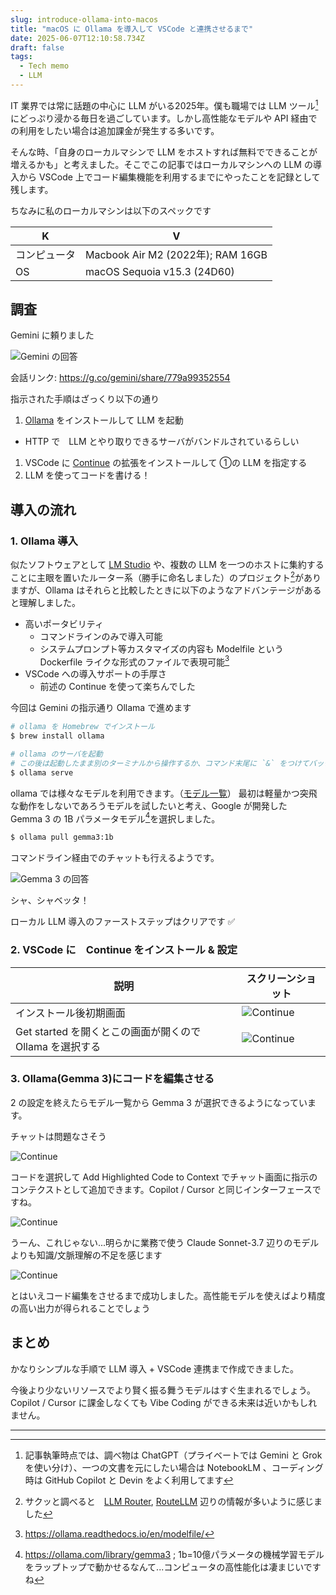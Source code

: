 ```yaml
---
slug: introduce-ollama-into-macos
title: "macOS に Ollama を導入して VSCode と連携させるまで"
date: 2025-06-07T12:10:58.734Z 
draft: false
tags:
  - Tech memo
  - LLM
---
```


IT 業界では常に話題の中心に LLM がいる2025年。僕も職場では LLM ツール[^1]にどっぷり浸かる毎日を過ごしています。しかし高性能なモデルや API 経由での利用をしたい場合は追加課金が発生する多いです。

そんな時、「自身のローカルマシンで LLM をホストすれば無料でできることが増えるかも」と考えました。そこでこの記事ではローカルマシンへの LLM の導入から VSCode 上でコード編集機能を利用するまでにやったことを記録として残します。

ちなみに私のローカルマシンは以下のスペックです

| K | V |
| --- | --- |
| コンピュータ | Macbook Air M2 (2022年); RAM 16GB |
| OS | macOS Sequoia v15.3 (24D60) |

## 調査

Gemini に頼りました

![Gemini の回答](/introduce-ollama-into-macos_01.png)

会話リンク: https://g.co/gemini/share/779a99352554

指示された手順はざっくり以下の通り

1. [Ollama](http://ollama.com/) をインストールして LLM を起動
  - HTTP で　LLM とやり取りできるサーバがバンドルされているらしい
1. VSCode に [Continue](https://www.continue.dev/) の拡張をインストールして ①の LLM を指定する
1. LLM を使ってコードを書ける！

## 導入の流れ

### 1. Ollama 導入

似たソフトウェアとして [LM Studio](https://lmstudio.ai/) や、複数の LLM を一つのホストに集約することに主眼を置いたルーター系（勝手に命名しました）のプロジェクト[^2]がありますが、Ollama はそれらと比較したときに以下のようなアドバンテージがあると理解しました。

- 高いポータビリティ
  - コマンドラインのみで導入可能
  - システムプロンプト等カスタマイズの内容も Modelfile という Dockerfile ライクな形式のファイルで表現可能[^3]
- VSCode への導入サポートの手厚さ
  - 前述の Continue を使って楽ちんでした

今回は Gemini の指示通り Ollama で進めます

```bash
# ollama を Homebrew でインストール
$ brew install ollama

# ollama のサーバを起動
# この後は起動したまま別のターミナルから操作するか、コマンド末尾に `&` をつけてバックグラウンドジョブとして動かすかはお好みで
$ ollama serve
```

ollama では様々なモデルを利用できます。（[モデル一覧](https://ollama.com/search)）
最初は軽量かつ突飛な動作をしないであろうモデルを試したいと考え、Google が開発した　Gemma 3 の 1B パラメータモデル[^4]を選択しました。


```bash
$ ollama pull gemma3:1b
```

コマンドライン経由でのチャットも行えるようです。


![Gemma 3 の回答](/introduce-ollama-into-macos_02.png)

シャ、シャベッタ！

ローカル LLM 導入のファーストステップはクリアです ✅ 

### 2. VSCode に　Continue をインストール & 設定

| 説明 | スクリーンショット |
| --- | --- |
|  インストール後初期画面 | ![Continue](/introduce-ollama-into-macos_03.png) |
| Get started を開くとこの画面が開くので Ollama を選択する | ![Continue](/introduce-ollama-into-macos_04.png) |

### 3. Ollama(Gemma 3)にコードを編集させる

2 の設定を終えたらモデル一覧から Gemma 3 が選択できるようになっています。

チャットは問題なさそう

![Continue](/introduce-ollama-into-macos_05.png)


コードを選択して Add Highlighted Code to Context でチャット画面に指示のコンテクストとして追加できます。Copilot / Cursor と同じインターフェースですね。

![Continue](/introduce-ollama-into-macos_06.png)


うーん、これじゃない...明らかに業務で使う Claude Sonnet-3.7 辺りのモデルよりも知識/文脈理解の不足を感じます

![Continue](/introduce-ollama-into-macos_07.png)

とはいえコード編集をさせるまで成功しました。高性能モデルを使えばより精度の高い出力が得られることでしょう

## まとめ

かなりシンプルな手順で LLM 導入 + VSCode 連携まで作成できました。

今後より少ないリソースでより賢く振る舞うモデルはすぐ生まれるでしょう。 Copilot / Cursor に課金しなくても Vibe Coding ができる未来は近いかもしれません。

----

[^1]: 記事執筆時点では、調べ物は ChatGPT（プライベートでは Gemini と Grok を使い分け）、一つの文書を元にしたい場合は NotebookLM 、コーディング時は GitHub Copilot と Devin をよく利用してます
[^2]: サクッと調べると　[LLM Router](https://github.com/kcolemangt/llm-router), [RouteLLM](https://github.com/lm-sys/RouteLLM) 辺りの情報が多いように感じました
[^3]: https://ollama.readthedocs.io/en/modelfile/
[^4]: https://ollama.com/library/gemma3 ; 1b=10億パラメータの機械学習モデルをラップトップで動かせるなんて...コンピュータの高性能化は凄まじいですね 

